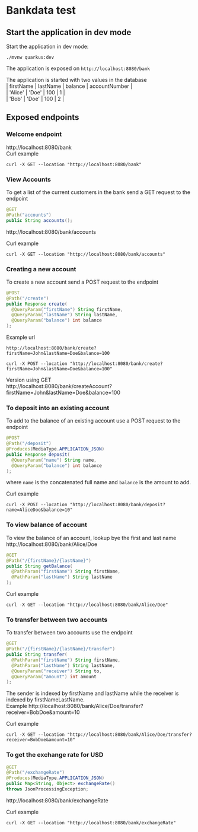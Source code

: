 # Bankdata test


## Start the application in dev mode

Start the application in dev mode:

```shell script
./mvnw quarkus:dev
```
The application is exposed on `http://localhost:8080/bank`


The application is started with two values in the database  
| firstName | lastName | balance | accountNumber |  
| 'Alice'   | 'Doe'    | 100     | 1             |  
| 'Bob'     | 'Doe'    | 100     | 2             |  

## Exposed endpoints 

### Welcome endpoint
http://localhost:8080/bank  
Curl example
```curl
curl -X GET --location "http://localhost:8080/bank"
```

### View Accounts

To get a list of the current customers in the bank send a GET request to the endpoint
```java
@GET
@Path("accounts")
public String accounts();
```
http://localhost:8080/bank/accounts

Curl example 
```curl
curl -X GET --location "http://localhost:8080/bank/accounts"
```
### Creating a new account
To create a new account send a POST request to the endpoint 

```java
@POST 
@Path("/create") 
public Response create(
  @QueryParam("firstName") String firstName,
  @QueryParam("lastName") String lastName,
  @QueryParam("balance") int balance
);
```
Example url
```http request
http://localhost:8080/bank/create?firstName=John&lastName=Doe&balance=100
```
```curl
curl -X POST --location "http://localhost:8080/bank/create?firstName=John&lastName=Doe&balance=100"
```


Version using GET  
http://localhost:8080/bank/createAccount?firstName=John&lastName=Doe&balance=100

### To deposit into an existing account
To add to the balance of an existing account use a POST request to the endpoint
```java
@POST 
@Path("/deposit") 
@Produces(MediaType.APPLICATION_JSON) 
public Response deposit(
  @QueryParam("name") String name,
  @QueryParam("balance") int balance
);
```
where `name` is the concatenated full name and `balance` is the amount to add.  

Curl example 
```curl
curl -X POST --location "http://localhost:8080/bank/deposit?name=AliceDoe&balance=10"
```

### To view balance of account
To view the balance of an account, lookup bye the first and last name http://localhost:8080/bank/Alice/Doe
```java
@GET 
@Path("/{firstName}/{lastName}") 
public String getBalance(
  @PathParam("firstName") String firstName,
  @PathParam("lastName") String lastName
);
```

Curl example
```curl
curl -X GET --location "http://localhost:8080/bank/Alice/Doe"
```
### To transfer between two accounts
To transfer between two accounts use the endpoint
```java
@GET 
@Path("/{firstName}/{lastName}/transfer") 
public String transfer(
  @PathParam("firstName") String firstName,
  @PathParam("lastName") String lastName,
  @QueryParam("receiver") String to,
  @QueryParam("amount") int amount
);
```
The sender is indexed by firstName and lastName while the receiver is indexed by firstNameLastName.  
Example http://localhost:8080/bank/Alice/Doe/transfer?receiver=BobDoe&amount=10 

Curl example
```curl 
curl -X GET --location "http://localhost:8080/bank/Alice/Doe/transfer?receiver=BobDoe&amount=10"
```

### To get the exchange rate for USD

```java
@GET 
@Path("/exchangeRate") 
@Produces(MediaType.APPLICATION_JSON) 
public Map<String, Object> exchangeRate()
throws JsonProcessingException;
```
http://localhost:8080/bank/exchangeRate 

Curl example 
```curl
curl -X GET --location "http://localhost:8080/bank/exchangeRate"
```